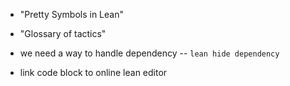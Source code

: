 - "Pretty Symbols in Lean"
- "Glossary of tactics"

- we need a way to handle dependency -- `lean hide dependency`
- link code block to online lean editor
